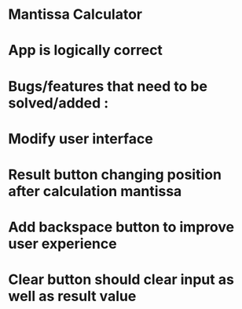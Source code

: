 # Mantissa Calculator

# App is logically correct

# Bugs/features that need to be solved/added :
# Modify user interface
# Result button changing position after calculation mantissa
# Add backspace button to improve user experience
# Clear button should clear input as well as result value